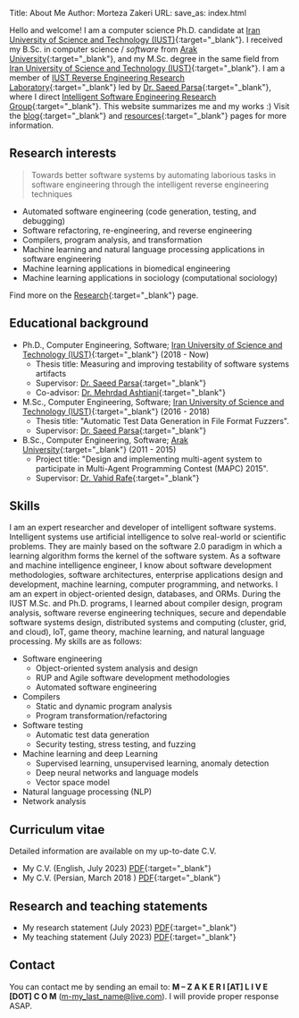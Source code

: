 Title: About Me
Author: Morteza Zakeri
URL:
save_as: index.html


Hello and welcome! 
I am a computer science Ph.D. candidate at [Iran University of Science and Technology (IUST)](http://www.iust.ac.ir/en){:target="_blank"}. 
I received my B.Sc. in computer science / *software* from [Arak University](http://en.araku.ac.ir/){:target="_blank"}, and my M.Sc. degree in the same field from [Iran University of Science and Technology (IUST)](http://www.iust.ac.ir/en){:target="_blank"}. 
I am a member of [IUST Reverse Engineering Research Laboratory](http://reverse.iust.ac.ir/){:target="_blank"} led by [Dr. Saeed Parsa](http://parsa.iust.ac.ir){:target="_blank"}, where I direct [Intelligent Software Engineering Research Group](http://parsa.iust.ac.ir/research/){:target="_blank"}. 
This website summarizes me and my works :) 
Visit the [blog](https://m-zakeri.github.io/blog_index.html){:target="_blank"} and [resources](https://m-zakeri.github.io/pages/resources.html){:target="_blank"} pages for more information.

## Research interests
> Towards better software systems by automating laborious tasks in software engineering through the intelligent reverse engineering techniques

* Automated software engineering (code generation, testing, and debugging)
* Software refactoring, re-engineering, and reverse engineering
* Compilers, program analysis, and transformation
* Machine learning and natural language processing applications in software engineering
* Machine learning applications in biomedical engineering
* Machine learning applications in sociology (computational sociology)

Find more on the [Research](https://m-zakeri.github.io/pages/research.html){:target="_blank"} page.


## Educational background
* Ph.D., Computer Engineering, Software; [Iran University of Science and Technology (IUST)](http://www.iust.ac.ir/en){:target="_blank"} (2018 - Now)
    * Thesis title: Measuring and improving testability of software systems artifacts
    * Supervisor: [Dr. Saeed Parsa](http://parsa.iust.ac.ir){:target="_blank"}
    * Co-advisor: [Dr. Mehrdad Ashtiani](){:target="_blank"}
* M.Sc., Computer Engineering, Software; [Iran University of Science and Technology (IUST)](http://www.iust.ac.ir/en){:target="_blank"} (2016 - 2018)
    * Thesis title: "Automatic Test Data Generation in File Format Fuzzers".
    * Supervisor: [Dr. Saeed Parsa](http://parsa.iust.ac.ir){:target="_blank"}
* B.Sc., Computer Engineering, Software; [Arak University](http://en.araku.ac.ir/){:target="_blank"} (2011 - 2015)
    * Project title: "Design and implementing multi-agent system to participate in Multi-Agent Programming Contest (MAPC) 2015".
    * Supervisor: [Dr. Vahid Rafe](http://webpages.iust.ac.ir/rafe/){:target="_blank"}




## Skills

I am an expert researcher and developer of intelligent software systems. Intelligent systems use artificial intelligence to solve real-world or scientific problems. They are mainly based on the software 2.0 paradigm in which a learning algorithm forms the kernel of the software system.
As a software and machine intelligence engineer, I know about software development methodologies, software architectures, enterprise applications design and development, machine learning, computer programming, and networks. I am an expert in object-oriented design, databases, and ORMs. During the IUST M.Sc. and Ph.D. programs, I learned about compiler design, program analysis, software reverse engineering techniques, secure and dependable software systems design, distributed systems and computing (cluster, grid, and cloud), IoT, game theory, machine learning, and natural language processing. My skills are as follows:

* Software engineering
    * Object-oriented system analysis and design
    * RUP and Agile software development methodologies
    * Automated software engineering
* Compilers
    * Static and dynamic program analysis
    * Program transformation/refactoring
* Software testing
    * Automatic test data generation
    * Security testing, stress testing, and fuzzing
* Machine learning and deep Learning
    * Supervised learning, unsupervised learning, anomaly detection
    * Deep neural networks and language models
    * Vector space model
* Natural language processing (NLP)
* Network analysis


## Curriculum vitae
Detailed information are available on my up-to-date C.V.

* My C.V. (English, July 2023) [PDF](../static/pdf/morteza_zakeri_cv.pdf){:target="_blank"}
* My C.V. (Persian, March 2018 ) [PDF](https://www.dropbox.com/s/7zpxl68sx68cb3u/Zakeri_Resume_961201_FA.pdf?dl=0){:target="_blank"}


## Research and teaching statements
* My research statement (July 2023) [PDF](../static/pdf/morteza_zakeri_rs.pdf){:target="_blank"}
* My teaching statement (July 2023) [PDF](../static/pdf/morteza_zakeri_ts.pdf){:target="_blank"}


## Contact

You can contact me by sending an email to: 
**M – Z A K E R I [AT] L I V E [DOT] C O M**
([m-my_last_name@live.com](mailto:m-my_last_name@live.com)). 
I will provide proper response ASAP.
